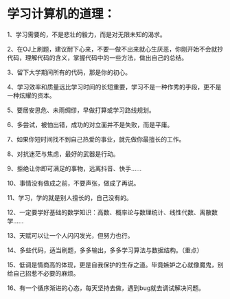 # 学习计算机的道理：

1、学习需要的，不是悲壮的毅力，而是对无限未知的渴求。

2、在OJ上刷题，建议耐下心来，不要一做不出来就心生厌恶，你刚开始不会就抄代码，理解代码的含义，掌握代码中的一些方法，做出自己的总结。

3、留下大学期间所有的代码，那是你的初心。

4、学习效率和质量远比学习时间的长短重要，学习不是一种作秀的手段，更不是一种炫耀的资本。

5、要居安思危、未雨绸缪，早做打算或学习路线规划。

6、多尝试，被怕出错，成功的对立面并不是失败，而是平庸。

7、如果你短时间找不到自己热爱的事业，就先做你最擅长的工作。

8、对抗迷茫与焦虑，最好的武器是行动。

9、拒绝让你即可满足的事物，远离抖音、快手……

10、事情没有做成之前，不要声张，做成了再说。

11、学习，学的就是别人擅长的，自己没有的。

12、一定要学好基础的数学知识：高数、概率论与数理统计、线性代数、离散数学……

13、天赋可以让一个人闪闪发光，但努力也行。

14、多些代码，适当刷题，多多输出，多多学习算法与数据结构。（重点）

15、低调是情商高的体现，更是自我保护的生存之道。毕竟嫉妒之心就像魔鬼，别给自己招惹不必要的麻烦。

16、有一个循序渐进的心态，每天坚持去做，遇到bug就去调试解决问题。




